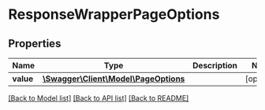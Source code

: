 # ResponseWrapperPageOptions

## Properties
Name | Type | Description | Notes
------------ | ------------- | ------------- | -------------
**value** | [**\Swagger\Client\Model\PageOptions**](PageOptions.md) |  | [optional] 

[[Back to Model list]](../README.md#documentation-for-models) [[Back to API list]](../README.md#documentation-for-api-endpoints) [[Back to README]](../README.md)


